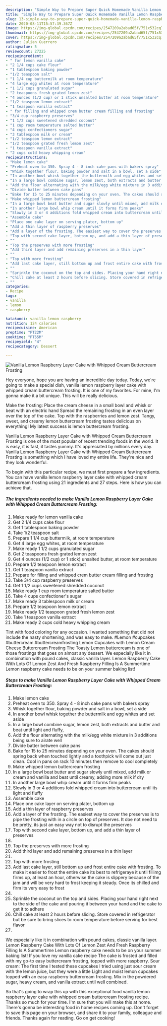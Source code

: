 ```yaml
---
description: "Simple Way to Prepare Super Quick Homemade Vanilla Lemon Raspberry Layer Cake with Whipped Cream Buttercream Frosting"
title: "Simple Way to Prepare Super Quick Homemade Vanilla Lemon Raspberry Layer Cake with Whipped Cream Buttercream Frosting"
slug: 13-simple-way-to-prepare-super-quick-homemade-vanilla-lemon-raspberry-layer-cake-with-whipped-cream-buttercream-frosting
date: 2020-08-11T15:57:39.367Z
image: https://img-global.cpcdn.com/recipes/2547209a2abad65f/751x532cq70/vanilla-lemon-raspberry-layer-cake-with-whipped-cream-buttercream-frosting-recipe-main-photo.jpg
thumbnail: https://img-global.cpcdn.com/recipes/2547209a2abad65f/751x532cq70/vanilla-lemon-raspberry-layer-cake-with-whipped-cream-buttercream-frosting-recipe-main-photo.jpg
cover: https://img-global.cpcdn.com/recipes/2547209a2abad65f/751x532cq70/vanilla-lemon-raspberry-layer-cake-with-whipped-cream-buttercream-frosting-recipe-main-photo.jpg
author: Julian Guerrero
ratingvalue: 5
reviewcount: 27225
recipeingredient:
- " for lemon vanilla cake"
- "2 1/4 cups cake flour"
- "1 tablespoon baking powder"
- "1/2 teaspoon salt"
- "1 1/4 cup buttermilk at room temperature"
- "4 large egg whites at room temperature"
- "1 1/2 cups granulated sugar"
- "2 teaspoons fresh grated lemon zest"
- "4 ounces (1/2 cup) or 1 stick unsalted butter at room temperature"
- "1/2 teaspoon lemon extract"
- "1 teaspoon vanilla extract"
- " for filling and whipped crem butter cream filling and frosting"
- "3/4 cup raspberry preserves"
- "1 1/2 cups sweetened shredded coconut"
- "1 cup room temperature salted butter"
- "4 cups confectioners sugar"
- "3 tablespoon milk or cream"
- "1/2 teaspoon lemon extract"
- "1/2 teaspoon grated fresh lemon zest"
- "1 teaspoon vanilla extract"
- "2 cups cold heavy whipping cream"
recipeinstructions:
- "Make lemon cake"
- "Preheat oven to 350. Spray 4 - 8 inch cake pans with bakers spray"
- "Whisk together flour, baking powder and salt in a bowl, set a side"
- "In another bowl whisk together the buttermilk and egg whites and set aside"
- "In a large bowl combine sugar, lemon zest, both extracts and butter and beat until light and fluffy,"
- "Add the flour alternating with the milk/egg white mixture in 3 additions being sure to airate well"
- "Divide batter between cake pans"
- "Bake for 15 to 25 minutes depending on your oven. The cakes should spring back when touched lightly and a toothpick will come out just clean. Cool in pans on rack 10 minutes then remove to cool completely"
- "Make whipped lemon buttercream frosting"
- "In a large bowl beat butter and sugar slowly until mixed, add milk or cream and vanilla and beat until creamy, adding more milk if dry"
- "In another large bowl whip cream until it forms firm peaks"
- "Slowly in 3 or 4 additions fold whipped cream into buttercream until its light and fluffy"
- "Assemble cake"
- "Place one cake layer on serving plater, bottom up"
- "Add a thin layer of raspberry preserves"
- "Add a layer of the frosting. The easiest way to cover the preserves is to pipe the frosting with in a circle on top of preserves. It doe not need to be pretty, its just an easy way not to disrupt the preserves"
- "Top with second cake layer, bottom up, and add a thin layer of preserves"
- ""
- "Top the preserves with more frosting"
- "Add third layer and add remaining preserves in a thin layer"
- ""
- "Top with more frosting"
- "Add last cake layer, still bottom up and frost entire cake with frosting. To make it easier to frost the entire cake its best to refrigeraye it until fillimg firms up, at least an hour, otherwise the cake is slippery because of the jam and will be very hard to frost keeping it steady. Once its chilled and firm its very easy to frost"
- ""
- "Sprinkle the coconut on the top and sides. Placing your hand right next to the side of the cake and pouring it between your hand and the cake to get it to adhere"
- "Chill cake at least 2 hours before slicing. Store covered in refrigerator but be sure to bring slices to room temperature before serving for best flavor"
- ""
categories:
- Recipe
tags:
- vanilla
- lemon
- raspberry

katakunci: vanilla lemon raspberry 
nutrition: 124 calories
recipecuisine: American
preptime: "PT22M"
cooktime: "PT55M"
recipeyield: "4"
recipecategory: Dessert

---
```



![Vanilla Lemon Raspberry Layer Cake with Whipped Cream Buttercream Frosting](https://img-global.cpcdn.com/recipes/2547209a2abad65f/751x532cq70/vanilla-lemon-raspberry-layer-cake-with-whipped-cream-buttercream-frosting-recipe-main-photo.jpg)

Hey everyone, hope you are having an incredible day today. Today, we're going to make a special dish, vanilla lemon raspberry layer cake with whipped cream buttercream frosting. It is one of my favorites. For mine, I'm gonna make it a bit unique. This will be really delicious.

Make the frosting: Place the cream cheese in a small bowl and whisk or beat with an electric hand Spread the remaining frosting in an even layer over the top of the cake. Top with the raspberries and lemon zest. Tangy, sweet, and creamy lemon buttercream frosting tastes delicious on everything! My latest success is lemon buttercream frosting.

Vanilla Lemon Raspberry Layer Cake with Whipped Cream Buttercream Frosting is one of the most popular of recent trending foods in the world. It is easy, it is fast, it tastes yummy. It's appreciated by millions every day. Vanilla Lemon Raspberry Layer Cake with Whipped Cream Buttercream Frosting is something which I have loved my entire life. They're nice and they look wonderful.


To begin with this particular recipe, we must first prepare a few ingredients. You can have vanilla lemon raspberry layer cake with whipped cream buttercream frosting using 21 ingredients and 27 steps. Here is how you can achieve that.

<!--inarticleads1-->

##### The ingredients needed to make Vanilla Lemon Raspberry Layer Cake with Whipped Cream Buttercream Frosting:

1. Make ready  for lemon vanilla cake
1. Get 2 1/4 cups cake flour
1. Get 1 tablespoon baking powder
1. Take 1/2 teaspoon salt
1. Prepare 1 1/4 cup buttermilk, at room temperature
1. Get 4 large egg whites, at room temperature
1. Make ready 1 1/2 cups granulated sugar
1. Get 2 teaspoons fresh grated lemon zest
1. Get 4 ounces (1/2 cup) or 1 stick) unsalted butter, at room temperature
1. Prepare 1/2 teaspoon lemon extract
1. Get 1 teaspoon vanilla extract
1. Prepare  for filling and whipped crem butter cream filling and frosting
1. Take 3/4 cup raspberry preserves
1. Get 1 1/2 cups sweetened shredded coconut
1. Make ready 1 cup room temperature salted butter
1. Take 4 cups confectioner&#39;s sugar
1. Make ready 3 tablespoon milk or cream
1. Prepare 1/2 teaspoon lemon extract
1. Make ready 1/2 teaspoon grated fresh lemon zest
1. Take 1 teaspoon vanilla extract
1. Make ready 2 cups cold heavy whipping cream


Tint with food coloring for any occasion. I wanted something that did not include the nasty shortening, and was easy to make. #Lemon #cupcakes #buttercream #buttercreamfrosting Lemon Cupcakes with Lemon Cream Cheese Buttercream Frosting The Toasty Lemon buttercream is one of those frostings that goes on almost any dessert. We especially like it in combination with pound cakes, classic vanilla layer. Lemon Raspberry Cake With Lots Of Lemon Zest And Fresh Raspberry Filling Is A Summertime Lemon raspberry cake needs to be on your summer baking list! 

<!--inarticleads2-->

##### Steps to make Vanilla Lemon Raspberry Layer Cake with Whipped Cream Buttercream Frosting:

1. Make lemon cake
1. Preheat oven to 350. Spray 4 - 8 inch cake pans with bakers spray
1. Whisk together flour, baking powder and salt in a bowl, set a side
1. In another bowl whisk together the buttermilk and egg whites and set aside
1. In a large bowl combine sugar, lemon zest, both extracts and butter and beat until light and fluffy,
1. Add the flour alternating with the milk/egg white mixture in 3 additions being sure to airate well
1. Divide batter between cake pans
1. Bake for 15 to 25 minutes depending on your oven. The cakes should spring back when touched lightly and a toothpick will come out just clean. Cool in pans on rack 10 minutes then remove to cool completely
1. Make whipped lemon buttercream frosting
1. In a large bowl beat butter and sugar slowly until mixed, add milk or cream and vanilla and beat until creamy, adding more milk if dry
1. In another large bowl whip cream until it forms firm peaks
1. Slowly in 3 or 4 additions fold whipped cream into buttercream until its light and fluffy
1. Assemble cake
1. Place one cake layer on serving plater, bottom up
1. Add a thin layer of raspberry preserves
1. Add a layer of the frosting. The easiest way to cover the preserves is to pipe the frosting with in a circle on top of preserves. It doe not need to be pretty, its just an easy way not to disrupt the preserves
1. Top with second cake layer, bottom up, and add a thin layer of preserves
1. 
1. Top the preserves with more frosting
1. Add third layer and add remaining preserves in a thin layer
1. 
1. Top with more frosting
1. Add last cake layer, still bottom up and frost entire cake with frosting. To make it easier to frost the entire cake its best to refrigeraye it until fillimg firms up, at least an hour, otherwise the cake is slippery because of the jam and will be very hard to frost keeping it steady. Once its chilled and firm its very easy to frost
1. 
1. Sprinkle the coconut on the top and sides. Placing your hand right next to the side of the cake and pouring it between your hand and the cake to get it to adhere
1. Chill cake at least 2 hours before slicing. Store covered in refrigerator but be sure to bring slices to room temperature before serving for best flavor
1. 


We especially like it in combination with pound cakes, classic vanilla layer. Lemon Raspberry Cake With Lots Of Lemon Zest And Fresh Raspberry Filling Is A Summertime Lemon raspberry cake needs to be on your summer baking list! If you love my vanilla cake recipe The cake is frosted and filled with my go-to easy buttercream frosting, topped with more raspberry. Sour cream: The first time I tested these cupcakes I tried using just sour cream with the lemon juice, but they were a little Light and moist lemon cupcakes topped with an easy raspberry buttercream frosting. Mix in the powdered sugar, heavy cream, and vanilla extract until well combined. 

So that's going to wrap this up with this exceptional food vanilla lemon raspberry layer cake with whipped cream buttercream frosting recipe. Thanks so much for your time. I'm sure that you will make this at home. There's gonna be interesting food in home recipes coming up. Don't forget to save this page on your browser, and share it to your family, colleague and friends. Thanks again for reading. Go on get cooking!
